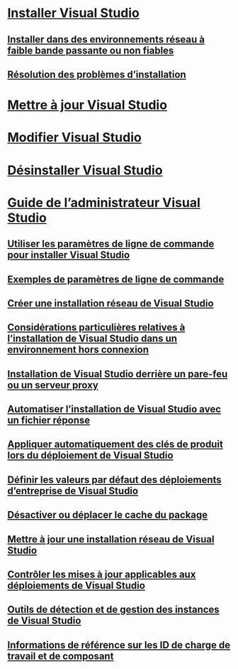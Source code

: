 # [Installer Visual Studio](install-visual-studio.md)
## [Installer dans des environnements réseau à faible bande passante ou non fiables](install-vs-inconsistent-quality-network.md)
## [Résolution des problèmes d’installation](troubleshooting-installation-issues.md)
# [Mettre à jour Visual Studio](update-visual-studio.md)
# [Modifier Visual Studio](modify-visual-studio.md)
# [Désinstaller Visual Studio](uninstall-visual-studio.md)
# [Guide de l’administrateur Visual Studio](visual-studio-administrator-guide.md)
## [Utiliser les paramètres de ligne de commande pour installer Visual Studio](use-command-line-parameters-to-install-visual-studio.md)
## [Exemples de paramètres de ligne de commande](command-line-parameter-examples.md)
## [Créer une installation réseau de Visual Studio](create-a-network-installation-of-visual-studio.md)
## [Considérations particulières relatives à l’installation de Visual Studio dans un environnement hors connexion](install-visual-studio-in-offline-environment.md)
## [Installation de Visual Studio derrière un pare-feu ou un serveur proxy](install-visual-studio-behind-a-firewall-or-proxy-server.md)
## [Automatiser l’installation de Visual Studio avec un fichier réponse](automated-installation-with-response-file.md)
## [Appliquer automatiquement des clés de produit lors du déploiement de Visual Studio](automatically-apply-product-keys-when-deploying-visual-studio.md)
## [Définir les valeurs par défaut des déploiements d’entreprise de Visual Studio](set-defaults-for-enterprise-deployments.md)
## [Désactiver ou déplacer le cache du package](disable-or-move-the-package-cache.md)
## [Mettre à jour une installation réseau de Visual Studio](update-a-network-installation-of-visual-studio.md)
## [Contrôler les mises à jour applicables aux déploiements de Visual Studio](controlling-updates-to-visual-studio-deployments.md)
## [Outils de détection et de gestion des instances de Visual Studio](tools-for-managing-visual-studio-instances.md)
## [Informations de référence sur les ID de charge de travail et de composant](workload-and-component-ids.md)
